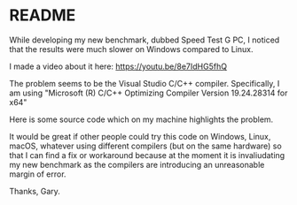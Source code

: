 # README

While developing my new benchmark, dubbed Speed Test G PC, I noticed that the results were much slower on Windows compared to Linux.

I made a video about it here: https://youtu.be/8e7IdHG5fhQ

The problem seems to be the Visual Studio C/C++ compiler. Specifically, I am using "Microsoft (R) C/C++ Optimizing Compiler Version 19.24.28314 for x64"

Here is some source code which on my machine highlights the problem.

It would be great if other people could try this code on Windows, Linux, macOS, whatever using different compilers (but on the same hardware) so that I can find a fix
or workaround because at the moment it is invaliudating my new benchmark as the compilers are introducing an unreasonable margin of error.

Thanks, Gary.
